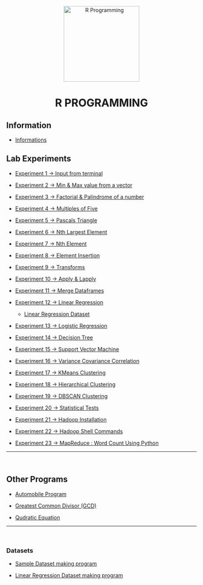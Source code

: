 <p align="center">
<img src="https://img.icons8.com/fluency/240/null/r-project.png" title = "R Programming" height='200'></p>


<h1 align="center"> R PROGRAMMING </h1>

<!-- --------------------------------------------------- -->

## Information

* [Informations](https://github.com/004Ajay/College-Lab-Works/tree/main/Info.R)


## Lab Experiments

* [Experiment 1 → Input from terminal](https://github.com/004Ajay/College-Lab-Works/tree/main/Lab%20Experiments/CmdInp.R)

* [Experiment 2 → Min & Max value from a vector](https://github.com/004Ajay/College-Lab-Works/tree/main/Lab%20Experiments/VecMinMax.R)

* [Experiment 3 → Factorial & Palindrome of a number](https://github.com/004Ajay/College-Lab-Works/tree/main/Lab%20Experiments/fact.R)

* [Experiment 4 → Multiples of Five](https://github.com/004Ajay/College-Lab-Works/tree/main/Lab%20Experiments/MultiplesOfFive.R)

* [Experiment 5 → Pascals Triangle](https://github.com/004Ajay/College-Lab-Works/tree/main/Lab%20Experiments/PasTri.R)

* [Experiment 6 → Nth Largest Element](https://github.com/004Ajay/College-Lab-Works/tree/main/Lab%20Experiments/nth_largest.R)

* [Experiment 7 → Nth Element](https://github.com/004Ajay/College-Lab-Works/tree/main/Lab%20Experiments/nth_ele.R)

* [Experiment 8 → Element Insertion](https://github.com/004Ajay/College-Lab-Works/tree/main/Lab%20Experiments/ele_ins.R)

* [Experiment 9 → Transforms](https://github.com/004Ajay/College-Lab-Works/tree/main/Lab%20Experiments/transforms.R)

* [Experiment 10 → Apply & Lapply](https://github.com/004Ajay/College-Lab-Works/tree/main/Lab%20Experiments/apply_lapply.R)

* [Experiment 11 → Merge Dataframes](https://github.com/004Ajay/College-Lab-Works/tree/main/Lab%20Experiments/merge_df.R)

* [Experiment 12 → Linear Regression](https://github.com/004Ajay/College-Lab-Works/tree/main/Lab%20Experiments/LinReg_height_weight.R)
	
	* [Linear Regression Dataset](https://github.com/004Ajay/College-Lab-Works/tree/main/Lab%20Experiments/height_weight.csv)

* [Experiment 13 → Logistic Regression](https://github.com/004Ajay/College-Lab-Works/tree/main/Lab%20Experiments/log_reg.R)

* [Experiment 14 → Decision Tree](https://github.com/004Ajay/College-Lab-Works/tree/main/Lab%20Experiments/dtree.R)

* [Experiment 15 → Support Vector Machine](https://github.com/004Ajay/College-Lab-Works/tree/main/Lab%20Experiments/svm.R)

* [Experiment 16 → Variance Covariance Correlation](https://github.com/004Ajay/College-Lab-Works/tree/main/Lab%20Experiments/iris_cov_cor.R)

* [Experiment 17 → KMeans Clustering](https://github.com/004Ajay/College-Lab-Works/tree/main/Lab%20Experiments/kmeans_cluster.R)

* [Experiment 18 → Hierarchical Clustering](https://github.com/004Ajay/College-Lab-Works/tree/main/Lab%20Experiments/hierarchical.R)

* [Experiment 19 → DBSCAN Clustering](https://github.com/004Ajay/College-Lab-Works/tree/main/Lab%20Experiments/dbscan.R)

* [Experiment 20 → Statistical Tests](https://github.com/004Ajay/College-Lab-Works/tree/main/Lab%20Experiments/stats.R)

* [Experiment 21 → Hadoop Installation](https://github.com/004Ajay/College-Lab-Works/tree/main/Lab%20Experiments/Hadoop_Insatallation.txt)

* [Experiment 22 → Hadoop Shell Commands](https://github.com/004Ajay/College-Lab-Works/tree/main/Lab%20Experiments/Hadoop_Shell_Commands.txt)

* [Experiment 23 → MapReduce : Word Count Using Python](https://github.com/004Ajay/College-Lab-Works/tree/main/Lab%20Experiments/Word_Count.py)




<!-- --------------------------------------------------- -->

---

<br>

## Other Programs

* [Automobile Program](https://github.com/004Ajay/College-Lab-Works/tree/main/Programs/auto.R)

* [Greatest Common Divisor (GCD)](https://github.com/004Ajay/College-Lab-Works/tree/main/Programs/gcd_hcf.R)

* [Qudratic Equation](https://github.com/004Ajay/College-Lab-Works/tree/main/Programs/quadEq.R)


<!-- --------------------------------------------------- -->

---

<br>

### Datasets

* [Sample Dataset making program](https://github.com/004Ajay/College-Lab-Works/tree/main/Datasets/dataset_1.R)

* [Linear Regression Dataset making program](https://github.com/004Ajay/College-Lab-Works/tree/main/Datasets/height_weight_dataset.R)


<!-- --------------------------------------------------- -->